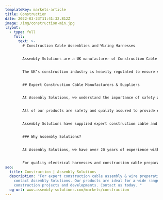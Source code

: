 ```yaml
---
templateKey: markets-article
title: Construction
date: 2022-03-23T11:41:32.812Z
image: /img/construction-min.jpg
layout:
  - type: full
    full:
      text: >-
        # Construction Cable Assemblies and Wiring Harnesses


        Assembly Solutions are a UK manufacturer of Construction Cable Assemblies and Wiring Harnesses.


        The UK’s construction industry is heavily regulated to ensure safety and quality is guaranteed. This is the same for construction cables that are used in both domestic and commercial building and renovation sectors. At Assembly Solutions, our cable preparation and wire harnessing products can be designed and manufactured to suit your specific requirements for a range of different construction needs.


        ## Expert Construction Cable Manufacturers & Suppliers 


        At Assembly Solutions, we understand the importance of safety and quality testing to ensure ultimate reliability for a variety of different construction requirements. Whether you need cable and harness products for fire alarm systems, lighting controls or fixtures and fittings, we have the ideal solutions for your electrical requirements. 


        All of our products are safety and quality assured to provide our customers with high-grade electrical assemblies and wire harnesses. Our custom cable services can be designed and manufactured to meet specific requirements. Made by our expert teams in the UK, our products are proven to be more cost-effective and time-saving than outsourcing electrical assemblies from abroad. 


        Assembly Solutions have supplied expert construction cable and wire preparation solutions for a wide range of different building and construction companies. Our services and products are ideal for large installations and commercial developments that require high safety standards and meet quality regulations.


        ### Why Assembly Solutions?


        At Assembly Solutions, we have over 20 years of experience within the cable assembly and wire preparation industry. We have supplied a wide variety of different construction companies across the UK for a range of different projects and developments. We’ve worked with well-known construction businesses including Balfour Beatty. Our customers always receive the highest level of quality and service at affordable prices. Assembly Solutions provide expertly designed and crafted electrical assemblies and wiring harnesses, ideal for a huge range of professional applications.


        For quality electrical harnesses and construction cable preparation services, contact Assembly Solutions today. Our team will be happy to help and advise you on any questions you may have.
seo:
  title: Construction | Assembly Solutions
  description: "For expert construction cable assembly & wire preparation services
    contact Assembly Solutions. Our products are ideal for a wide range of
    construction projects and developments. Contact us today. "
  og-url: www.assembly-solutions.com/markets/construction
---
```

